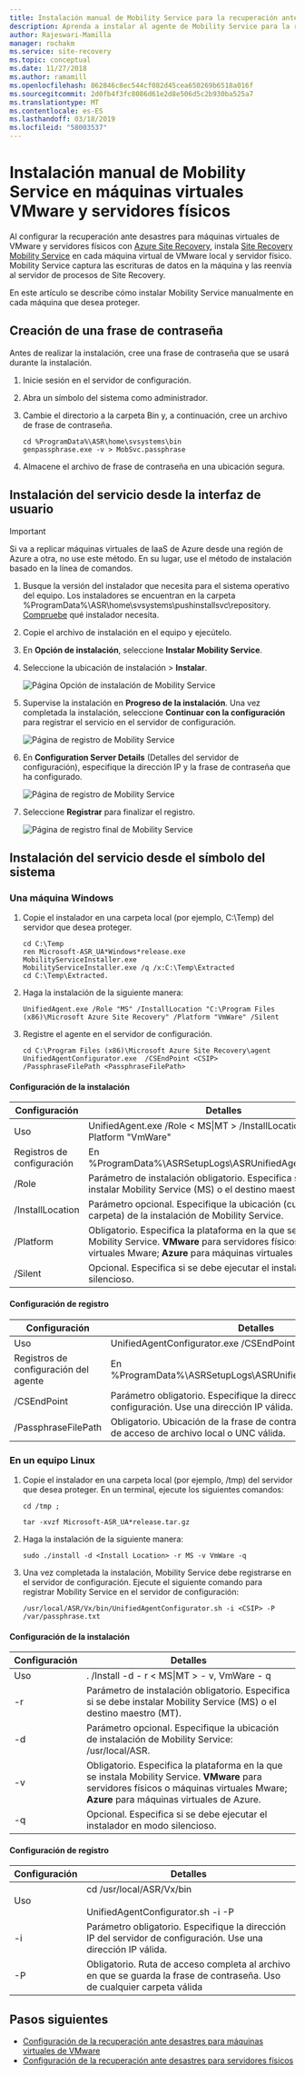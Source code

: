 ```yaml
---
title: Instalación manual de Mobility Service para la recuperación ante desastres de máquinas virtuales VMware y servidores físicos con Azure Site Recovery | Microsoft Docs
description: Aprenda a instalar al agente de Mobility Service para la recuperación ante desastres de máquinas virtuales de VMware y servidores físicos en Azure con el servicio Azure Site Recovery.
author: Rajeswari-Mamilla
manager: rochakm
ms.service: site-recovery
ms.topic: conceptual
ms.date: 11/27/2018
ms.author: ramamill
ms.openlocfilehash: 862846c8ec544cf082d45cea650269b6518a016f
ms.sourcegitcommit: 2d0fb4f3fc8086d61e2d8e506d5c2b930ba525a7
ms.translationtype: MT
ms.contentlocale: es-ES
ms.lasthandoff: 03/18/2019
ms.locfileid: "58003537"
---
```

# <a name="install-the-mobility-service-manually-on-vmware-vms-and-physical-servers"></a>Instalación manual de Mobility Service en máquinas virtuales VMware y servidores físicos

Al configurar la recuperación ante desastres para máquinas virtuales de VMware y servidores físicos con [Azure Site Recovery](site-recovery-overview.md), instala [Site Recovery Mobility Service](vmware-physical-mobility-service-overview.md) en cada máquina virtual de VMware local y servidor físico.  Mobility Service captura las escrituras de datos en la máquina y las reenvía al servidor de procesos de Site Recovery.

En este artículo se describe cómo instalar Mobility Service manualmente en cada máquina que desea proteger.

## <a name="create-a-passphrase"></a>Creación de una frase de contraseña

Antes de realizar la instalación, cree una frase de contraseña que se usará durante la instalación.

1. Inicie sesión en el servidor de configuración.
2. Abra un símbolo del sistema como administrador.
3. Cambie el directorio a la carpeta Bin y, a continuación, cree un archivo de frase de contraseña.

    ```
    cd %ProgramData%\ASR\home\svsystems\bin
    genpassphrase.exe -v > MobSvc.passphrase
    ```
3. Almacene el archivo de frase de contraseña en una ubicación segura. 


## <a name="install-the-service-from-the-ui"></a>Instalación del servicio desde la interfaz de usuario

>[!IMPORTANT]
> Si va a replicar máquinas virtuales de IaaS de Azure desde una región de Azure a otra, no use este método. En su lugar, use el método de instalación basado en la línea de comandos.

1. Busque la versión del instalador que necesita para el sistema operativo del equipo. Los instaladores se encuentran en la carpeta %ProgramData%\ASR\home\svsystems\pushinstallsvc\repository. [Compruebe](vmware-physical-mobility-service-overview.md#installer-files) qué instalador necesita.
2. Copie el archivo de instalación en el equipo y ejecútelo.
3. En **Opción de instalación**, seleccione **Instalar Mobility Service**.
4. Seleccione la ubicación de instalación > **Instalar**.

    ![Página Opción de instalación de Mobility Service](./media/vmware-physical-mobility-service-install-manual/mobility1.png)

5. Supervise la instalación en **Progreso de la instalación**. Una vez completada la instalación, seleccione **Continuar con la configuración** para registrar el servicio en el servidor de configuración.

    ![Página de registro de Mobility Service](./media/vmware-physical-mobility-service-install-manual/mobility3.png)

6.  En **Configuration Server Details** (Detalles del servidor de configuración), especifique la dirección IP y la frase de contraseña que ha configurado.  

    ![Página de registro de Mobility Service](./media/vmware-physical-mobility-service-install-manual/mobility4.png)

7. Seleccione **Registrar** para finalizar el registro.

    ![Página de registro final de Mobility Service](./media/vmware-physical-mobility-service-install-manual/mobility5.png)

## <a name="install-the-service-from-the-command-prompt"></a>Instalación del servicio desde el símbolo del sistema

### <a name="on-a-windows-machine"></a>Una máquina Windows

1. Copie el instalador en una carpeta local (por ejemplo, C:\Temp) del servidor que desea proteger. 

   ```
   cd C:\Temp
   ren Microsoft-ASR_UA*Windows*release.exe MobilityServiceInstaller.exe
   MobilityServiceInstaller.exe /q /x:C:\Temp\Extracted
   cd C:\Temp\Extracted.
   ```
2. Haga la instalación de la siguiente manera:

   ```
   UnifiedAgent.exe /Role "MS" /InstallLocation "C:\Program Files (x86)\Microsoft Azure Site Recovery" /Platform "VmWare" /Silent
   ```

3. Registre el agente en el servidor de configuración.

   ```
   cd C:\Program Files (x86)\Microsoft Azure Site Recovery\agent
   UnifiedAgentConfigurator.exe  /CSEndPoint <CSIP> /PassphraseFilePath <PassphraseFilePath>
   ```

#### <a name="installation-settings"></a>Configuración de la instalación

**Configuración** | **Detalles**
--- | ---
Uso | UnifiedAgent.exe /Role < MS\|MT > /InstallLocation  <Install Location> /silent / Platform "VmWare"
Registros de configuración | En %ProgramData%\ASRSetupLogs\ASRUnifiedAgentInstaller.log.
/Role | Parámetro de instalación obligatorio. Especifica si se debe instalar Mobility Service (MS) o el destino maestro (MT).
/InstallLocation| Parámetro opcional. Especifique la ubicación (cualquier carpeta) de la instalación de Mobility Service.
/Platform | Obligatorio. Especifica la plataforma en la que se instala Mobility Service. **VMware** para servidores físicos o máquinas virtuales Mware; **Azure** para máquinas virtuales de Azure. 
/Silent| Opcional. Especifica si se debe ejecutar el instalador en modo silencioso.

#### <a name="registration-settings"></a>Configuración de registro

**Configuración** | **Detalles**
--- | ---
Uso | UnifiedAgentConfigurator.exe  /CSEndPoint <CSIP> /PassphraseFilePath <PassphraseFilePath>
Registros de configuración del agente | En %ProgramData%\ASRSetupLogs\ASRUnifiedAgentConfigurator.log.
/CSEndPoint | Parámetro obligatorio. Especifique la dirección IP del servidor de configuración. Use una dirección IP válida.
/PassphraseFilePath |  Obligatorio. Ubicación de la frase de contraseña. Use cualquier ruta de acceso de archivo local o UNC válida.


### <a name="on-a-linux-machine"></a>En un equipo Linux

1. Copie el instalador en una carpeta local (por ejemplo, /tmp) del servidor que desea proteger. En un terminal, ejecute los siguientes comandos:
   ```
   cd /tmp ;

   tar -xvzf Microsoft-ASR_UA*release.tar.gz
   ```
2. Haga la instalación de la siguiente manera:

   ```
   sudo ./install -d <Install Location> -r MS -v VmWare -q
   ```
3. Una vez completada la instalación, Mobility Service debe registrarse en el servidor de configuración. Ejecute el siguiente comando para registrar Mobility Service en el servidor de configuración:

   ```
   /usr/local/ASR/Vx/bin/UnifiedAgentConfigurator.sh -i <CSIP> -P /var/passphrase.txt
   ```


#### <a name="installation-settings"></a>Configuración de la instalación

**Configuración** | **Detalles**
--- | ---
Uso | . /Install -d <Install Location> - r < MS\|MT > - v, VmWare - q
-r | Parámetro de instalación obligatorio. Especifica si se debe instalar Mobility Service (MS) o el destino maestro (MT).
-d | Parámetro opcional. Especifique la ubicación de instalación de Mobility Service: /usr/local/ASR.
-v | Obligatorio. Especifica la plataforma en la que se instala Mobility Service. **VMware** para servidores físicos o máquinas virtuales Mware; **Azure** para máquinas virtuales de Azure. 
-q | Opcional. Especifica si se debe ejecutar el instalador en modo silencioso.

#### <a name="registration-settings"></a>Configuración de registro

**Configuración** | **Detalles**
--- | ---
Uso | cd /usr/local/ASR/Vx/bin<br/><br/> UnifiedAgentConfigurator.sh -i <CSIP> -P <PassphraseFilePath>
-i | Parámetro obligatorio. Especifique la dirección IP del servidor de configuración. Use una dirección IP válida.
-P |  Obligatorio. Ruta de acceso completa al archivo en que se guarda la frase de contraseña. Uso de cualquier carpeta válida

## <a name="next-steps"></a>Pasos siguientes

- [Configuración de la recuperación ante desastres para máquinas virtuales de VMware](vmware-azure-tutorial.md)
- [Configuración de la recuperación ante desastres para servidores físicos](physical-azure-disaster-recovery.md)
